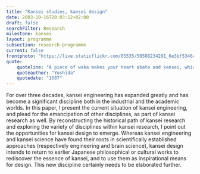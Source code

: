 ```yaml
---
title: "Kansei studies, kansei design"
date: 2003-10-16T20:03:12+02:00
draft: false
searchFilter: Research
milestone: kansei
layout: programme
subsection: research-programme
current: false
frontphoto: "https://live.staticflickr.com/65535/50588234291_6e3bf5346a.jpg"
quote: 
    quoteline: "A piece of waka makes your heart abate and kansei, which is a virtue of waka."
    quoteauthor: "Yoshida"
    quotedate: "1687"
---
```


For over three decades, kansei engineering has expanded greatly and has become a significant discipline both in the industrial and the academic worlds. In this paper, I present the current situation of kansei engineering, and plead for the emancipation of other disciplines, as part of kansei research as well. By reconstructing the historical path of kansei research and exploring the variety of disciplines within kansei research, I point out the opportunities for kansei design to emerge. Whereas kansei engineering and kansei science have found their roots in scientifically established approaches (respectively engineering and brain science), kansei design intends to return to earlier Japanese philosophical or cultural works to rediscover the essence of kansei, and to use them as inspirational means for design. This new discipline certainly needs to be elaborated further.


